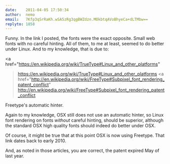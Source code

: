 ```yaml
---
date:    2011-04-05 17:50:34
author:  nemo
email:   7Kfp3qSrRaKh.wSA5zRg3qgBWZdzn.MOkbtqAVoBhyeCa+dLTMbw==
replyto: 1858
---
```


Funny. In the link I posted, the fonts were the exact opposite. Small
web fonts with no careful hinting.  All of them, to me at least,
seemed to do better under Linux.  And to my knowledge, that is due to:

<a
href="https://en.wikipedia.org/wiki/TrueType#Linux_and_other_platforms"
>https://en.wikipedia.org/wiki/TrueType#Linux_and_other_platforms</a>
<a
href="http://en.wikipedia.org/wiki/FreeType#Subpixel_font_rendering_patent_conflict"
>http://en.wikipedia.org/wiki/FreeType#Subpixel_font_rendering_patent_conflict</a>

Freetype's automatic hinter.

Again to my knowledge, OSX still does not use an automatic hinter, so
Linux font rendering on fonts *without* careful hinting, should be
superior, although the standard OSX high quality fonts should indeed
do better under OSX.

Of course, it might be true that at this point OSX is now using
Freetype.  That link dates back to early 2010.

And, as noted in those articles, you are correct, the patent expired
May of last year.

